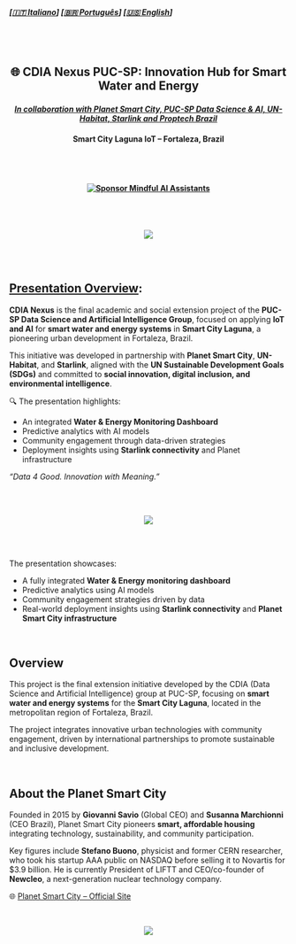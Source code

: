 
<br>

#####  \[[🇮🇹 Italiano](README.it_IT.md)\] \[[🇧🇷 Português](README.pt_BR.md)\] \[**[🇺🇸 English](README.md)**\]   

<br><br>
 
## <p align="center">  🌐 CDIA Nexus PUC-SP: Innovation Hub for Smart Water and Energy   
#### <p align="center"> [***In collaboration with Planet Smart City, PUC-SP Data Science & AI, UN-Habitat, Starlink and Proptech Brazil***]()
#### <p align="center"> Smart City Laguna IoT – Fortaleza, Brazil  

 <br><br>

#### <p align="center"> [![Sponsor Mindful AI Assistants](https://img.shields.io/badge/Sponsor-Mindful%20AI%20%20Assistants-brightgreen?logo=GitHub)](https://github.com/sponsors/Mindful-AI-Assistants)

<br><br>
 


 <p align="center">
<img src="https://github.com/user-attachments/assets/34b57670-0c4b-40ec-a2ee-f53134870f30"/>


<br><br>


## [Presentation Overview]():

**CDIA Nexus** is the final academic and social extension project of the **PUC-SP Data Science and Artificial Intelligence Group**, focused on applying **IoT and AI** for **smart water and energy systems** in **Smart City Laguna**, a pioneering urban development in Fortaleza, Brazil.

This initiative was developed in partnership with **Planet Smart City**, **UN-Habitat**, and **Starlink**, aligned with the **UN Sustainable Development Goals (SDGs)** and committed to **social innovation, digital inclusion, and environmental intelligence**.

🔍 The presentation highlights:

- An integrated **Water & Energy Monitoring Dashboard**  
- Predictive analytics with AI models  
- Community engagement through data-driven strategies  
- Deployment insights using **Starlink connectivity** and Planet infrastructure  

 _“Data 4 Good. Innovation with Meaning.”_

<br><br>

 <p align="center">
<img src="https://github.com/user-attachments/assets/20050582-5dcd-4a60-b5db-d345a8404479"/>


<br><br>

The presentation showcases:

- A fully integrated **Water & Energy monitoring dashboard**  
- Predictive analytics using AI models  
- Community engagement strategies driven by data  
- Real-world deployment insights using **Starlink connectivity** and **Planet Smart City infrastructure**

<br>

##  Overview

This project is the final extension initiative developed by the CDIA (Data Science and Artificial Intelligence) group at PUC-SP, focusing on **smart water and energy systems** for the **Smart City Laguna**, located in the metropolitan region of Fortaleza, Brazil.

The project integrates innovative urban technologies with community engagement, driven by international partnerships to promote sustainable and inclusive development.

<br>

## About the Planet Smart City

Founded in 2015 by **Giovanni Savio** (Global CEO) and **Susanna Marchionni** (CEO Brazil), Planet Smart City pioneers **smart, affordable housing** integrating technology, sustainability, and community participation.

Key figures include **Stefano Buono**, physicist and former CERN researcher, who took his startup AAA public on NASDAQ before selling it to Novartis for $3.9 billion. He is currently President of LIFTT and CEO/co-founder of **Newcleo**, a next-generation nuclear technology company.

🌐 [Planet Smart City – Official Site](https://planetsmartcity.com.br)

<br>

<p align="center">
<img src="https://github.com/user-attachments/assets/92634302-feb0-47ad-8096-4ee7f9389650" />
